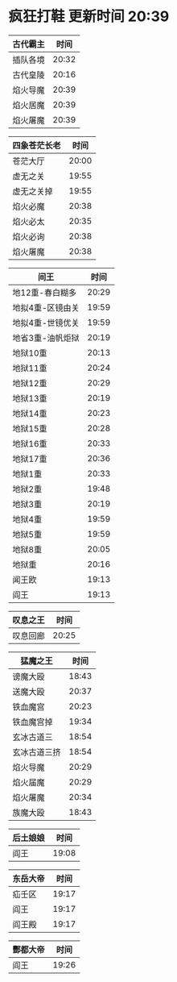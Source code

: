# 疯狂打鞋 更新时间 20:39

| 古代霸主   | 时间    |
|--------|-------|
| 插队各境 | 20:32 |
| 古代皇陵 | 20:16 |
| 焰火导魔 | 20:39 |
| 焰火居魔 | 20:39 |
| 焰火屠魔 | 20:39 |

| 四象苍茫长老   | 时间    |
|--------|-------|
| 苍茫大厅 | 20:00 |
| 虚无之关 | 19:55 |
| 虚无之关掉 | 19:55 |
| 焰火必魔 | 20:38 |
| 焰火必太 | 20:35 |
| 焰火必询 | 20:38 |
| 焰火屠魔 | 20:38 |

| 间王   | 时间    |
|--------|-------|
| 地12重-春白糊多 | 20:29 |
| 地拟4重-区镜由关 | 19:59 |
| 地拟4重-世镜优关 | 19:59 |
| 地省3重-油帆炬狱 | 20:19 |
| 地狱10重 | 20:13 |
| 地狱11重 | 20:24 |
| 地狱12重 | 20:29 |
| 地狱13重 | 20:19 |
| 地狱14重 | 20:23 |
| 地狱15重 | 20:28 |
| 地狱16重 | 20:33 |
| 地狱17重 | 20:36 |
| 地狱1重 | 20:33 |
| 地狱2重 | 19:48 |
| 地狱3重 | 20:19 |
| 地狱4重 | 19:59 |
| 地狱5重 | 19:59 |
| 地狱8重 | 20:05 |
| 地狱重 | 20:16 |
| 闻王欧 | 19:13 |
| 阎王 | 19:13 |

| 叹息之王   | 时间    |
|--------|-------|
| 叹息回廊 | 20:25 |

| 猛魔之王   | 时间    |
|--------|-------|
| 谤魔大殴 | 18:43 |
| 送魔大殴 | 20:37 |
| 铁血魔宫 | 20:23 |
| 铁血魔宫掉 | 19:34 |
| 玄冰古道三 | 18:54 |
| 玄冰古道三挤 | 18:54 |
| 焰火导魔 | 20:29 |
| 焰火届魔 | 20:29 |
| 焰火屠魔 | 20:34 |
| 族魔大殴 | 18:43 |

| 后土娘娘   | 时间    |
|--------|-------|
| 阎王 | 19:08 |

| 东岳大帝   | 时间    |
|--------|-------|
| 疝壬区 | 19:17 |
| 阎王 | 19:17 |
| 阎王殿 | 19:17 |

| 酆都大帝   | 时间    |
|--------|-------|
| 阎王 | 19:26 |
